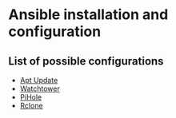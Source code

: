 # Ansible installation and configuration

## List of possible configurations

- [Apt Update](apt-update/README.md)
- [Watchtower](watchtower/README.md)
- [PiHole](pihole-update/README.md)
- [Rclone](rclone/README.md)